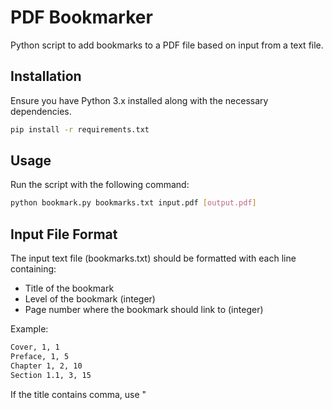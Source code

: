 # PDF Bookmarker

Python script to add bookmarks to a PDF file based on input from a text file.

## Installation

Ensure you have Python 3.x installed along with the necessary dependencies.

```bash
pip install -r requirements.txt
```
## Usage
Run the script with the following command:
```bash
python bookmark.py bookmarks.txt input.pdf [output.pdf]
```

## Input File Format
The input text file (bookmarks.txt) should be formatted with each line containing:

  * Title of the bookmark
  * Level of the bookmark (integer)
  * Page number where the bookmark should link to (integer)

Example:
```txt
Cover, 1, 1
Preface, 1, 5
Chapter 1, 2, 10
Section 1.1, 3, 15
```

If the title contains comma, use "<title>" instead.

## License

This project is licensed under the MIT License - see the [LICENSE](LICENSE) file for details.
